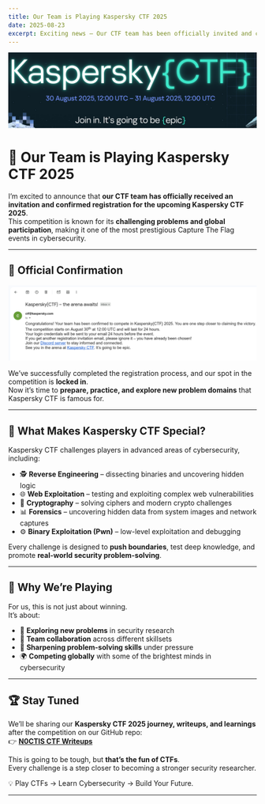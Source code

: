 ```yaml
---
title: Our Team is Playing Kaspersky CTF 2025
date: 2025-08-23
excerpt: Exciting news – Our CTF team has been officially invited and confirmed to participate in the upcoming Kaspersky CTF. This competition will challenge us with advanced cybersecurity problems.
---
```


![Kaspersky CTF 2025 Banner](images/kctf.png)

# 🎯 Our Team is Playing Kaspersky CTF 2025  

I’m excited to announce that **our CTF team has officially received an invitation and confirmed registration for the upcoming Kaspersky CTF 2025**.  
This competition is known for its **challenging problems and global participation**, making it one of the most prestigious Capture The Flag events in cybersecurity.  

---

## 📩 Official Confirmation  

![Kaspersky CTF 2025 Registration Confirmation Email](images/ksprskyemail.png)

We’ve successfully completed the registration process, and our spot in the competition is **locked in**.  
Now it’s time to **prepare, practice, and explore new problem domains** that Kaspersky CTF is famous for.  

---

## 🔐 What Makes Kaspersky CTF Special?  

Kaspersky CTF challenges players in advanced areas of cybersecurity, including:  

- 🕵️ **Reverse Engineering** – dissecting binaries and uncovering hidden logic  
- 🌐 **Web Exploitation** – testing and exploiting complex web vulnerabilities  
- 🧩 **Cryptography** – solving ciphers and modern crypto challenges  
- 📊 **Forensics** – uncovering hidden data from system images and network captures  
- ⚙️ **Binary Exploitation (Pwn)** – low-level exploitation and debugging  

Every challenge is designed to **push boundaries**, test deep knowledge, and promote **real-world security problem-solving**.  

---

## 🚀 Why We’re Playing  

For us, this is not just about winning.  
It’s about:  

- 🔎 **Exploring new problems** in security research  
- 🤝 **Team collaboration** across different skillsets  
- 🧠 **Sharpening problem-solving skills** under pressure  
- 🌍 **Competing globally** with some of the brightest minds in cybersecurity  

---

## 🏆 Stay Tuned  

We’ll be sharing our **Kaspersky CTF 2025 journey, writeups, and learnings** after the competition on our GitHub repo:  
👉 [**N0CTIS CTF Writeups**](https://github.com/NOCTIS-ctf/CTF-Writeups)  

This is going to be tough, but **that’s the fun of CTFs**.  
Every challenge is a step closer to becoming a stronger security researcher.  

💡 Play CTFs → Learn Cybersecurity → Build Your Future.  

---
